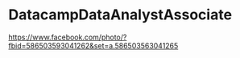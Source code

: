 # DatacampDataAnalystAssociate
https://www.facebook.com/photo/?fbid=586503593041262&set=a.586503563041265
